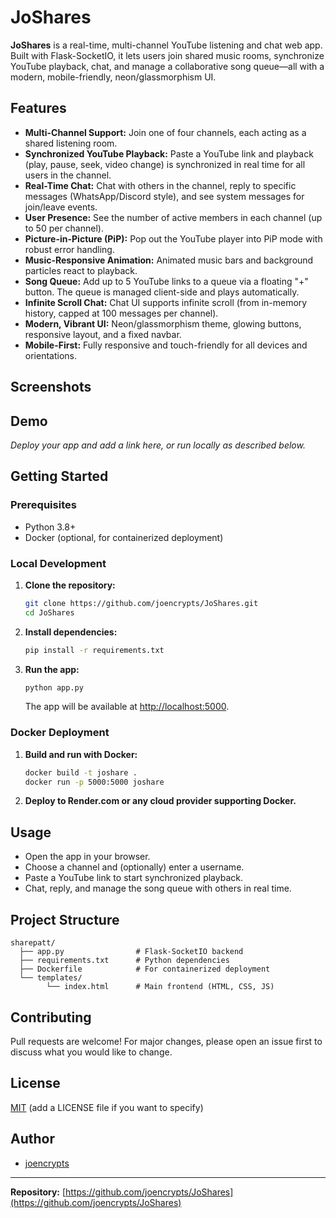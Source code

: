 # JoShares

**JoShares** is a real-time, multi-channel YouTube listening and chat web app. Built with Flask-SocketIO, it lets users join shared music rooms, synchronize YouTube playback, chat, and manage a collaborative song queue—all with a modern, mobile-friendly, neon/glassmorphism UI.

## Features

- **Multi-Channel Support:** Join one of four channels, each acting as a shared listening room.
- **Synchronized YouTube Playback:** Paste a YouTube link and playback (play, pause, seek, video change) is synchronized in real time for all users in the channel.
- **Real-Time Chat:** Chat with others in the channel, reply to specific messages (WhatsApp/Discord style), and see system messages for join/leave events.
- **User Presence:** See the number of active members in each channel (up to 50 per channel).
- **Picture-in-Picture (PiP):** Pop out the YouTube player into PiP mode with robust error handling.
- **Music-Responsive Animation:** Animated music bars and background particles react to playback.
- **Song Queue:** Add up to 5 YouTube links to a queue via a floating "+" button. The queue is managed client-side and plays automatically.
- **Infinite Scroll Chat:** Chat UI supports infinite scroll (from in-memory history, capped at 100 messages per channel).
- **Modern, Vibrant UI:** Neon/glassmorphism theme, glowing buttons, responsive layout, and a fixed navbar.
- **Mobile-First:** Fully responsive and touch-friendly for all devices and orientations.

## Screenshots

<!-- Add screenshots here if available -->
<!-- ![Screenshot 1](screenshots/screenshot1.png) -->

## Demo

_Deploy your app and add a link here, or run locally as described below._

## Getting Started

### Prerequisites

- Python 3.8+
- Docker (optional, for containerized deployment)

### Local Development

1. **Clone the repository:**
   ```bash
   git clone https://github.com/joencrypts/JoShares.git
   cd JoShares
   ```

2. **Install dependencies:**
   ```bash
   pip install -r requirements.txt
   ```

3. **Run the app:**
   ```bash
   python app.py
   ```
   The app will be available at [http://localhost:5000](http://localhost:5000).

### Docker Deployment

1. **Build and run with Docker:**
   ```bash
   docker build -t joshare .
   docker run -p 5000:5000 joshare
   ```

2. **Deploy to Render.com or any cloud provider supporting Docker.**

## Usage

- Open the app in your browser.
- Choose a channel and (optionally) enter a username.
- Paste a YouTube link to start synchronized playback.
- Chat, reply, and manage the song queue with others in real time.

## Project Structure

```
sharepatt/
  ├── app.py                # Flask-SocketIO backend
  ├── requirements.txt      # Python dependencies
  ├── Dockerfile            # For containerized deployment
  └── templates/
        └── index.html      # Main frontend (HTML, CSS, JS)
```

## Contributing

Pull requests are welcome! For major changes, please open an issue first to discuss what you would like to change.

## License

[MIT](LICENSE) (add a LICENSE file if you want to specify)

## Author

- [joencrypts](https://github.com/joencrypts)

---

**Repository:** [https://github.com/joencrypts/JoShares](https://github.com/joencrypts/JoShares) 